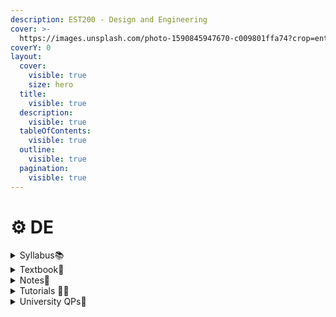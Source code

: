 ```yaml
---
description: EST200 - Design and Engineering
cover: >-
  https://images.unsplash.com/photo-1590845947670-c009801ffa74?crop=entropy&cs=srgb&fm=jpg&ixid=M3wxOTcwMjR8MHwxfHNlYXJjaHw5fHxkZXNpZ24lMjB0aGlua2luZ3xlbnwwfHx8fDE2OTUxMTg4MjF8MA&ixlib=rb-4.0.3&q=85
coverY: 0
layout:
  cover:
    visible: true
    size: hero
  title:
    visible: true
  description:
    visible: true
  tableOfContents:
    visible: true
  outline:
    visible: true
  pagination:
    visible: true
---
```


# ⚙ DE

<details>

<summary>Syllabus📚</summary>

[EST200](https://drive.google.com/file/d/1mMsn0iHRYagshZz0G1o9-5Sl2jFfWbb3/view?usp=drive\_link)👈

</details>

<details>

<summary>Textbook📖</summary>

[DE Textbook](https://drive.google.com/file/d/14f1P4J\_snSYJ6\_fsvJaT69pfqIBAFGfQ/view?usp=drive\_link)👈

</details>

<details>

<summary>Notes📒</summary>

[DE Notes](https://drive.google.com/drive/folders/1r44MWp736PyHmU\_BXPdOVQtJvHVCZqxE?usp=drive\_link)👈

</details>

<details>

<summary>Tutorials 🧑‍🏫</summary>

[DE Useful Links](https://docs.google.com/document/d/1dvA5acTFuzdwFgR9DVudBfcjANpnUmzxTwPAkjxm5VY/edit?usp=drive\_link)👈

</details>

<details>

<summary>University QPs📄</summary>

[DE University Question Papers](https://drive.google.com/drive/folders/1SiEnu9cbYj4QMmMxgTlnXa\_O5AFpdxR\_?usp=drive\_link)👈

</details>
